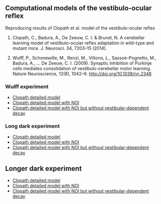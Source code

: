 ## Computational models of the vestibulo-ocular reflex

Reproducing results of Clopath et al. model of the vestibulo-ocular reflex

1. Clopath, C., Badura, A., De Zeeuw, C. I. & Brunel, N. A cerebellar learning model of vestibulo-ocular reflex adaptation in wild-type and mutant mice. J. Neurosci. 34, 7203–15 (2014).

2. Wulff, P., Schonewille, M., Renzi, M., Viltono, L., Sassoè-Pognetto, M., Badura, A., … De Zeeuw, C. I. (2009). Synaptic inhibition of Purkinje cells mediates consolidation of vestibulo-cerebellar motor learning. Nature Neuroscience, 12(8), 1042–9. http://doi.org/10.1038/nn.2348

### Wulff experiment

- [Clopath detailed model](http://xdurana.github.io/vor/simulations/parametric/html/clopath.html)
- [Clopath detailed model with NOI](http://xdurana.github.io/vor/simulations/parametric/html/noi.html)
- [Clopath detailed model with NOI but without vestibular-dependent decay](http://xdurana.github.io/vor/simulations/parametric/html/clopathnoi.html)

### Long dark experiment

- [Clopath detailed model](http://xdurana.github.io/vor/simulations/parametric/html/longclopath.html)
- [Clopath detailed model with NOI](http://xdurana.github.io/vor/simulations/parametric/html/longnoi.html)
- [Clopath detailed model with NOI but without vestibular-dependent decay](http://xdurana.github.io/vor/simulations/parametric/html/longclopathnoi.html)

## Longer dark experiment

- [Clopath detailed model](http://xdurana.github.io/vor/simulations/parametric/html/longerclopath.html)
- [Clopath detailed model with NOI](http://xdurana.github.io/vor/simulations/parametric/html/longernoi.html)
- [Clopath detailed model with NOI but without vestibular-dependent decay](http://xdurana.github.io/vor/simulations/parametric/html/longerclopathnoi.html)
